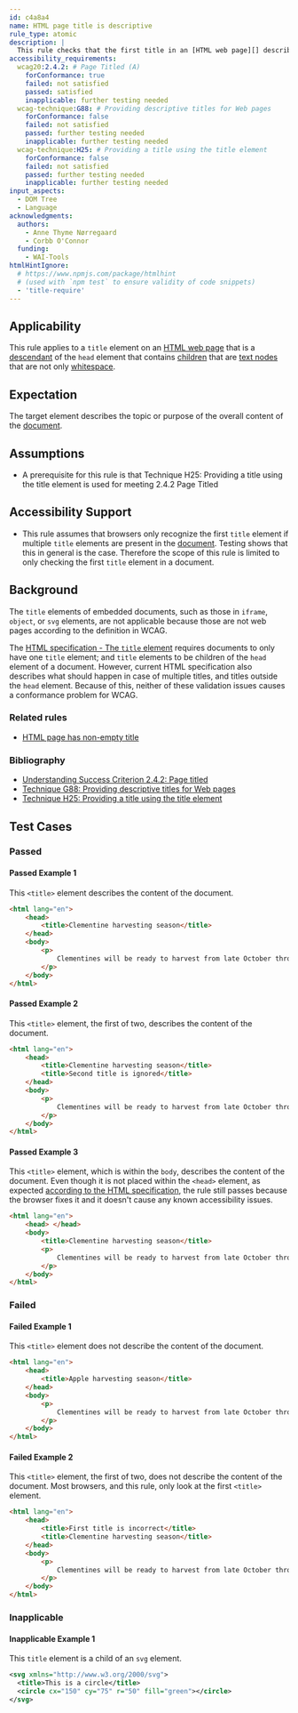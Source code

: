 ```yaml
---
id: c4a8a4
name: HTML page title is descriptive
rule_type: atomic
description: |
  This rule checks that the first title in an [HTML web page][] describes the topic or purpose of that page.
accessibility_requirements:
  wcag20:2.4.2: # Page Titled (A)
    forConformance: true
    failed: not satisfied
    passed: satisfied
    inapplicable: further testing needed
  wcag-technique:G88: # Providing descriptive titles for Web pages
    forConformance: false
    failed: not satisfied
    passed: further testing needed
    inapplicable: further testing needed
  wcag-technique:H25: # Providing a title using the title element
    forConformance: false
    failed: not satisfied
    passed: further testing needed
    inapplicable: further testing needed
input_aspects:
  - DOM Tree
  - Language
acknowledgments:
  authors:
    - Anne Thyme Nørregaard
    - Corbb O'Connor
  funding:
    - WAI-Tools
htmlHintIgnore:
  # https://www.npmjs.com/package/htmlhint
  # (used with `npm test` to ensure validity of code snippets)
  - 'title-require'
---
```


## Applicability

This rule applies to a `title` element on an [HTML web page][] that is a [descendant](https://dom.spec.whatwg.org/#concept-tree-descendant) of the `head` element that contains [children](https://dom.spec.whatwg.org/#concept-tree-child) that are [text nodes](https://dom.spec.whatwg.org/#text) that are not only [whitespace](#whitespace).

## Expectation

The target element describes the topic or purpose of the overall content of the [document](https://dom.spec.whatwg.org/#concept-document).

## Assumptions

- A prerequisite for this rule is that Technique H25: Providing a title using the title element is used for meeting 2.4.2 Page Titled

## Accessibility Support

- This rule assumes that browsers only recognize the first `title` element if multiple `title` elements are present in the [document](https://dom.spec.whatwg.org/#concept-document). Testing shows that this in general is the case. Therefore the scope of this rule is limited to only checking the first `title` element in a document.

## Background

The `title` elements of embedded documents, such as those in `iframe`, `object`, or `svg` elements, are not applicable because those are not web pages according to the definition in WCAG.

The [HTML specification - The `title` element](https://html.spec.whatwg.org/#the-title-element) requires documents to only have one `title` element; and `title` elements to be children of the `head` element of a document. However, current HTML specification also describes what should happen in case of multiple titles, and titles outside the `head` element. Because of this, neither of these validation issues causes a conformance problem for WCAG.

### Related rules

- [HTML page has non-empty title](https://act-rules.github.io/rules/2779a5)

### Bibliography

- [Understanding Success Criterion 2.4.2: Page titled](https://www.w3.org/WAI/WCAG21/Understanding/page-titled.html)
- [Technique G88: Providing descriptive titles for Web pages](https://www.w3.org/WAI/WCAG21/Techniques/general/G88)
- [Technique H25: Providing a title using the title element](https://www.w3.org/WAI/WCAG21/Techniques/html/H25)

## Test Cases

### Passed

#### Passed Example 1

This `<title>` element describes the content of the document.

```html
<html lang="en">
	<head>
		<title>Clementine harvesting season</title>
	</head>
	<body>
		<p>
			Clementines will be ready to harvest from late October through February.
		</p>
	</body>
</html>
```

#### Passed Example 2

This `<title>` element, the first of two, describes the content of the document.

```html
<html lang="en">
	<head>
		<title>Clementine harvesting season</title>
		<title>Second title is ignored</title>
	</head>
	<body>
		<p>
			Clementines will be ready to harvest from late October through February.
		</p>
	</body>
</html>
```

#### Passed Example 3

This `<title>` element, which is within the `body`, describes the content of the document. Even though it is not placed within the `<head>` element, as expected [according to the HTML specification](https://html.spec.whatwg.org/#the-title-element), the rule still passes because the browser fixes it and it doesn't cause any known accessibility issues.

```html
<html lang="en">
	<head> </head>
	<body>
		<title>Clementine harvesting season</title>
		<p>
			Clementines will be ready to harvest from late October through February.
		</p>
	</body>
</html>
```

### Failed

#### Failed Example 1

This `<title>` element does not describe the content of the document.

```html
<html lang="en">
	<head>
		<title>Apple harvesting season</title>
	</head>
	<body>
		<p>
			Clementines will be ready to harvest from late October through February.
		</p>
	</body>
</html>
```

#### Failed Example 2

This `<title>` element, the first of two, does not describe the content of the document. Most browsers, and this rule, only look at the first `<title>` element.

```html
<html lang="en">
	<head>
		<title>First title is incorrect</title>
		<title>Clementine harvesting season</title>
	</head>
	<body>
		<p>
			Clementines will be ready to harvest from late October through February.
		</p>
	</body>
</html>
```

### Inapplicable

#### Inapplicable Example 1

This `title` element is a child of an `svg` element.

```svg
<svg xmlns="http://www.w3.org/2000/svg">
  <title>This is a circle</title>
  <circle cx="150" cy="75" r="50" fill="green"></circle>
</svg>
```

[html]: #namespaced-element
[html web page]: #web-page-html 'Definition of Web Page (HTML)'
